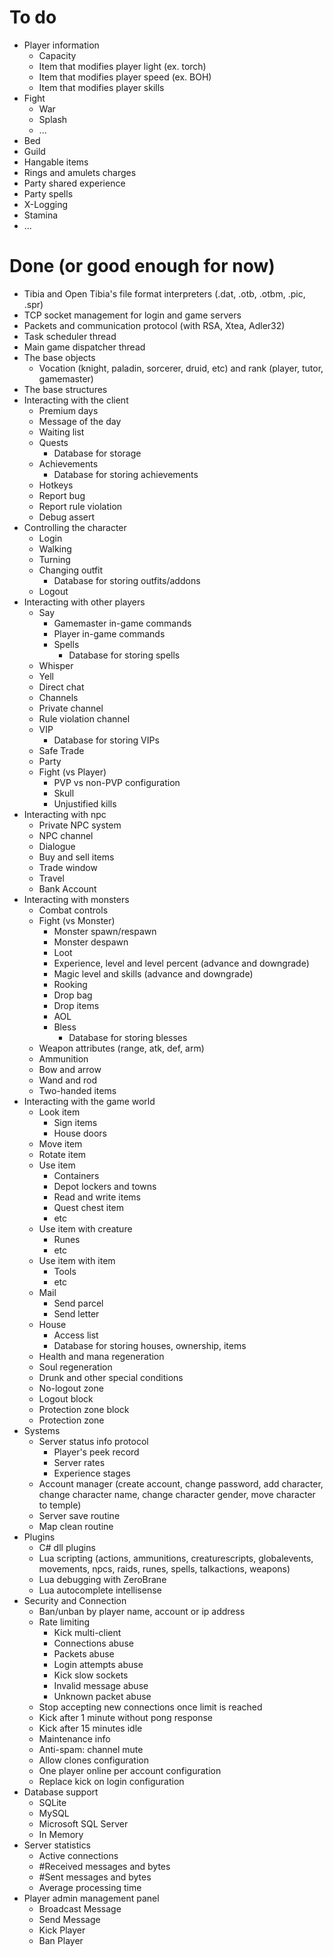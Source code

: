 # To do

- Player information
	- Capacity
	- Item that modifies player light (ex. torch)
	- Item that modifies player speed (ex. BOH)
	- Item that modifies player skills
- Fight	
	- War
	- Splash
	- ...
- Bed
- Guild
- Hangable items
- Rings and amulets charges
- Party shared experience
- Party spells
- X-Logging
- Stamina
- ...

# Done (or good enough for now)

- Tibia and Open Tibia's file format interpreters (.dat, .otb, .otbm, .pic, .spr)
- TCP socket management for login and game servers
- Packets and communication protocol (with RSA, Xtea, Adler32)
- Task scheduler thread
- Main game dispatcher thread
- The base objects
	- Vocation (knight, paladin, sorcerer, druid, etc) and rank (player, tutor, gamemaster) 
- The base structures
- Interacting with the client
	- Premium days
	- Message of the day
	- Waiting list
	- Quests
		- Database for storage
	- Achievements
		- Database for storing achievements
	- Hotkeys
	- Report bug
	- Report rule violation
	- Debug assert
- Controlling the character
	- Login
	- Walking
	- Turning
	- Changing outfit
		- Database for storing outfits/addons
	- Logout
- Interacting with other players
	- Say
		- Gamemaster in-game commands
		- Player in-game commands
		- Spells
			- Database for storing spells
	- Whisper
	- Yell
	- Direct chat
	- Channels
	- Private channel
	- Rule violation channel
	- VIP
		- Database for storing VIPs
	- Safe Trade
	- Party
	- Fight (vs Player)
		- PVP vs non-PVP configuration
		- Skull 
		- Unjustified kills
- Interacting with npc
	- Private NPC system
	- NPC channel
	- Dialogue
	- Buy and sell items
	- Trade window
	- Travel
	- Bank Account
- Interacting with monsters
	- Combat controls
	- Fight (vs Monster)
		- Monster spawn/respawn	
		- Monster despawn
		- Loot
		- Experience, level and level percent (advance and downgrade)
		- Magic level and skills (advance and downgrade)
		- Rooking
		- Drop bag
		- Drop items
		- AOL
		- Bless
			- Database for storing blesses
	- Weapon attributes (range, atk, def, arm)
	- Ammunition
	- Bow and arrow
	- Wand and rod
	- Two-handed items
- Interacting with the game world 
	- Look item
		- Sign items
		- House doors
	- Move item
	- Rotate item
	- Use item
		- Containers
		- Depot lockers and towns
		- Read and write items
		- Quest chest item
		- etc
	- Use item with creature
		- Runes
		- etc
	- Use item with item
		- Tools
		- etc
	- Mail
		- Send parcel
		- Send letter
	- House
		- Access list
		- Database for storing houses, ownership, items
	- Health and mana regeneration
	- Soul regeneration
	- Drunk and other special conditions
	- No-logout zone
	- Logout block
	- Protection zone block
	- Protection zone
- Systems
	- Server status info protocol
		- Player's peek record
		- Server rates
		- Experience stages
	- Account manager (create account, change password, add character, change character name, change character gender, move character to temple) 
	- Server save routine
	- Map clean routine
- Plugins
	- C# dll plugins
	- Lua scripting (actions, ammunitions, creaturescripts, globalevents, movements, npcs, raids, runes, spells, talkactions, weapons)
	- Lua debugging with ZeroBrane
	- Lua autocomplete intellisense
- Security and Connection
	- Ban/unban by player name, account or ip address
	- Rate limiting
		- Kick multi-client
		- Connections abuse
		- Packets abuse
		- Login attempts abuse
		- Kick slow sockets
		- Invalid message abuse
		- Unknown packet abuse	
	- Stop accepting new connections once limit is reached
	- Kick after 1 minute without pong response
	- Kick after 15 minutes idle
	- Maintenance info
	- Anti-spam: channel mute
	- Allow clones configuration
	- One player online per account configuration
	- Replace kick on login configuration
- Database support
	- SQLite
	- MySQL
	- Microsoft SQL Server 
	- In Memory
- Server statistics
	- Active connections
	- #Received messages and bytes
	- #Sent messages and bytes
	- Average processing time
- Player admin management panel
	- Broadcast Message
	- Send Message
	- Kick Player
	- Ban Player